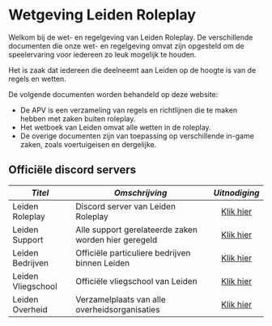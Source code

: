 # Wetgeving Leiden Roleplay

Welkom bij de wet- en regelgeving van Leiden Roleplay. De verschillende documenten die onze wet- en regelgeving omvat zijn opgesteld om de speelervaring voor iedereen zo leuk mogelijk te houden.

Het is zaak dat iedereen die deelneemt aan Leiden op de hoogte is van de regels en wetten.

De volgende documenten worden behandeld op deze website:

- De APV is een verzameling van regels en richtlijnen die te maken hebben met zaken buiten roleplay.
- Het wetboek van Leiden omvat alle wetten in de roleplay.
- De overige documenten zijn van toepassing op verschillende in-game zaken, zoals voertuigeisen en dergelijke.

## Officiële discord servers

| *Titel* | *Omschrijving* | *Uitnodiging* |
|---|---|:---:|
|Leiden Roleplay| Discord server van Leiden Roleplay | [Klik hier](https://discord.gg/leidenrp) |
|Leiden Support| Alle support gerelateerde zaken worden hier geregeld | [Klik hier](https://discord.gg/phj2fGkqvF) |
|Leiden Bedrijven| Officiële particuliere bedrijven binnen Leiden | [Klik hier](https://discord.gg/ddtsmy9amq) |
|Leiden Vliegschool| Officiële vliegschool van Leiden | [Klik hier](https://discord.gg/7AnPp5ayY3) |
|Leiden Overheid| Verzamelplaats van alle overheidsorganisaties | [Klik hier](https://discord.gg/FTZv2yMWE5) |